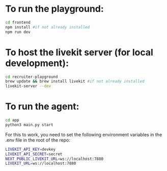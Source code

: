 # To run the playground:

```bash
cd frontend
npm install #if not already installed
npm run dev
```

# To host the livekit server (for local development):

```bash
cd recruiter-playground
brew update && brew install livekit #if not already installed
livekit-server --dev
```

# To run the agent:

```bash
cd app
python3 main.py start
```

For this to work, you need to set the following environment variables in the .env file in the root of the repo:

```bash
LIVEKIT_API_KEY=devkey
LIVEKIT_API_SECRET=secret
NEXT_PUBLIC_LIVEKIT_URL=ws://localhost:7880
LIVEKIT_URL=ws://localhost:7880
```
